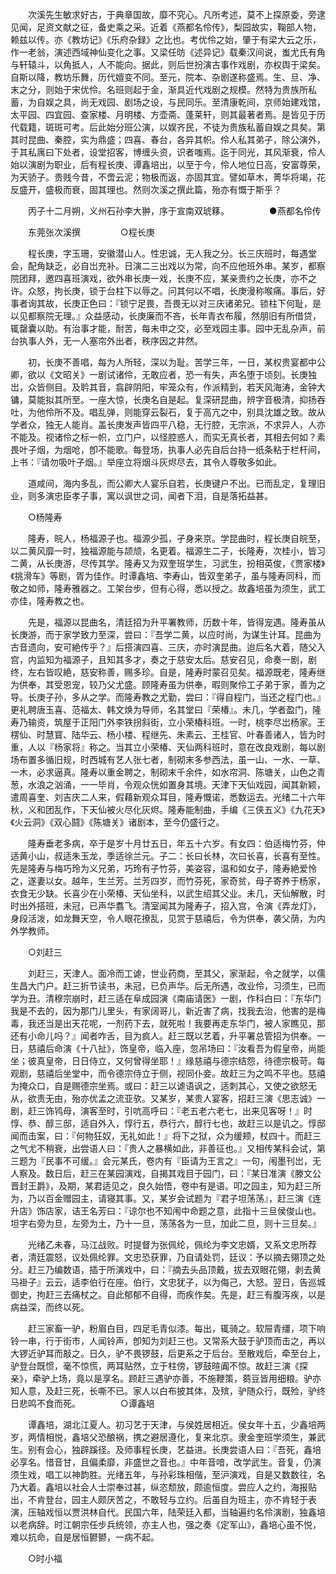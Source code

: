 <!-- { "loadSidebar": true } -->
　　次溪先生敏求好古，于典章国故，靡不究心。凡所考述，莫不上探原委，旁逮见闻，足资文献之征，备史乘之采。近着《燕都名伶传》，梨园故实，鞠部人物，赖兹以传。亦《教坊记》《乐府杂録》之比也。考优伶之始，肇于有梁大云之乐，作一老翁，演述西域神仙变化之事。又梁任昉《述异记》载秦汉间说，蚩尤氏有角与轩辕斗，以角抵人，人不能向。据此，则后世扮演古事作戏剧，亦权舆于梁矣。自斯以降，教坊乐舞，历代嬗变不同。至元，院本、杂剧遂称盛焉。生、旦、净、末之分，则始于宋优伶。名班则起于金，渐具近代戏剧之规模。然特为贵族所私蓄，为自娱之具，尚无戏园、剧场之设，与民同乐。至清康乾间，京师始建戏馆，太平园、四宜园、查家楼、月明楼、方壶斋、蓬莱轩，则其最著者焉。是皆见于历代载籍，斑斑可考。后此始分班公演，以娱齐民，不徒为贵族私蓄自娱之具矣。第其时昆曲、秦腔，实为鼎盛；四喜、春台，各异其帜。伶人私其弟子，除公演外，于其私庽曰下处者，设堂招客，博缠头资，识者嗤焉。迄于同光，其风渐衰，伶人始以演剧为职业，后有程长庚、谭鑫培出，以至于今，伶人地位日高，安富尊荣，为天骄子。贵贱今昔，不啻云泥；物极而返，亦固其宜。譬如草木，菁华将竭，花反盛开，盛极而衰，固其理也。然则次溪之撰此篇，殆亦有慨于斯乎？ 

　　丙子十二月朔，义州石孙李大翀，序于宣南双琥簃。 
　　 
　　●燕都名伶传 

　　东莞张次溪撰 
　　 
　　○程长庚 

　　程长庚，字玉珊，安徽潜山人。性忠诚，无人我之分。长三庆班时，每遇堂会，配角缺乏，必自岀充补。日演二三出戏以为常，向不应他班外串。某岁，都察院团拜，邀四喜班演戏，欲外串长庚一戏，长庚不应，某亲贵约之长庚，亦不之许。众怒，拘长庚，锁于台柱下以辱之。问其何以不唱，长庚漫称喉痛。事后，好事者询其故，长庚正色曰：『锁宁足畏，吾畏无以对三庆诸弟兄。锁柱下何耻，是以见都察院无理。』众益感动，长庚廉而不吝，长年青衣布履，然朋旧有所借贷，辄罄囊以助。有治事才能，耐苦，每未申之交，必至戏园主事。园中无乱杂声，前台执事人外，无一人塞帘外出者，秩序因之井然。 

　　初，长庚不善唱，每为人所轻，深以为耻。苦学三年，一日，某权贵宴都中公卿，欲以《文昭关》一剧试诸伶，无敢应者，恐一有失，声名堕于顷刻。长庚独岀，众皆侧目。及耹其音，翕辟阴阳，牢笼众有，作派精到，若天风海涛，金钟大镛，莫能拟其所至。一座大惊，长庚名自是起。复深研昆曲，辨字音极清，抑扬吞吐，为他伶所不及。唱乱弹，则能穿云裂石，复于高亢之中，别具沈雄之致。故从学者众，独无人能肖。盖长庚发声皆四平八稳，无行腔，无宗派，不求异人，人亦不能及。视诸伶之标一帜，立门户，以怪腔惑人，而实无真长者，其相去何如？素畏叶子烟，为烟呛，卽不能歌。每登场，执事人必先自后台持一纸条粘于栏杆间，上书：『请勿吸叶子烟。』举座立将烟斗灰烬尽去，其令人尊敬多如此。 

　　道咸间，海内多乱，而公卿大人宴乐自若，长庚键户不出。已而乱定，复理旧业，则多演忠臣孝子事，寓以讽世之词，闻者下泪，自是落拓益甚。 

　　○杨隆寿 

　　隆寿，皖人，杨福源子也。福源少孤，孑身来京。学昆曲时，程长庚自皖至，以二黄风靡一时，独福源能与颉颃，名更着。福源生二子，长隆寿，次桂小，皆习二黄，从长庚游，尽传其学。隆寿又为双奎班学生，习武生，扮相英俊，《贾家楼》《挑滑车》等剧，胥为佳作。时谭鑫培、李寿山，皆双奎弟子，虽与隆寿同科，而敬之如师，隆寿雅器之。工架台步，但有心得，悉以授之。故鑫培虽为须生，武工亦佳，隆寿教之也。 

　　先是，福源以昆曲名，清廷招为升平署教师，历数十年，皆得宠遇。隆寿虽从长庚游，而于家学致力至深，尝曰：『吾学二黄，以应时尚，为谋生计耳。昆曲为古音遗向，安可絶传乎？』后搭演四喜、三庆，亦时演昆曲。迨后名大着，随父入宫，内监知为福源子，且知其多才，奏之于慈安太后。慈安召见，命奏一剧，剧终，左右皆叹絶，慈安称善，赐多珍。自是，隆寿时蒙召见矣。福源既老，隆寿继为供奉，其受恩宠，较乃父尤盛。顾隆寿虽为供奉，暇则聚伶工子弟于家，善为之导。长庚子孙，多从之学。而隆寿教之尤勤，尝曰：『得自程门，当还之程门也。』更礼聘唐玉喜、范福太、韩文焕为导师，名其堂曰『荣椿』。未几，学者盈门，隆寿乃输资，筑屋于正阳门外李铁拐斜街，立小荣椿科班。一时，桃李尽岀杨家。王楞仙、时慧寳、陆华云、杨小楼、程继先、朱素云、王桂官、叶春善诸人，皆为时重，人以『杨家将』称之。当其立小荣椿、天仙两科班时，意在改良戏剧，每以剧场布置多循旧规，时西城有艺人张七者，制砌末多参西法，虽一山、一水、一草、一木，必求逼真。隆寿以重金聘之，制砌末千余件，如水帘洞、陈塘关，山色之青葱，水浪之汹涌，一一毕肖，令观众恍如置身其境。天津下天仙戏园，闻其新颖，遣周喜奎、刘吉庆二人来，假藉新观众耳目，隆寿慨诺，悉数运去。光绪二十六年秋，义和团乱作，下天仙被火尽化灰烬。隆寿能制曲，手编《三侠五义》《九花天》《火云洞》《双心鬪》《陈塘关》诸剧本，至今仍盛行之。 

　　隆寿垂老多病，卒于是岁十月廿五日，年五十六岁。有女四：伯适梅竹芬，仲适黄小山，叔适朱玉龙，季适徐兰元。子二：长曰长林，次曰长喜，长喜有至性。先是隆寿与梅巧玲为义兄弟，巧玲有子竹芬，美姿容，温和如女子，隆寿絶爱怜之，遂妻以女。越年，生兰芳。兰芳四岁，而竹芬死，家奇贫，母子寄养于杨家，衣食无少缺。长喜少在小荣椿、天仙坐科，以武生绍其父业。未几，天仙解散，时时出外搭班，未冠，已声华翥飞。清室闻其为隆寿子，招入宫，令演《弄龙灯》，身段活泼，如龙舞天空，令人眼花撩乱，见赏于慈禧后，令为供奉，袭父荫，为内外学教师。 

　　○刘赶三 

　　刘赶三，天津人。面冷而工谑，世业药商，至其父，家渐起，令之就学，以儒生昌大门户。赶三折节读书，未冠，已负声华。后无所遇，改业伶，习须生，已而学为丑。清穆宗崩时，赶三适在阜成园演《南庙请医》一剧，作科白曰：『东华门我是不去的，因为那门儿里头，有家阔哥儿，新近害了病，找我去治，他害的是梅毒，我还当是出天花呢，一剂药下去，就死啦！我要再走东华门，被人家瞧见，那还有小命儿吗？』闻者咋舌，目为疯人。赶三既以艺着，升平署总管招为供奉。一日，慈禧后命演《十八扯》，饰皇帝，临入座，忽吊场曰：『汝看吾为假皇帝，尚能坐；彼真皇帝，日日侍立，又何曾得坐耶！』缘慈禧与德宗结怨，待德宗极苛。每观剧，慈禧后坐堂中，而令德宗侍立于侧，视同仆妾。故赶三为之鸣不平也。慈禧为掩众口，自是赐德宗坐焉。或曰：赶三以谑语讽之，适刺其心，又使之欲怒无从，欲责无由，殆亦优孟之流亚欤。又某岁，某贵人宴客，招赶三演《思志诚》一剧，赶三饰鸨母，演客至时，引吭高呼曰：『老五老六老七，出来见客呀！』时惇、恭、醇三邸，适自外入，惇行五，恭行六，醇行七也，故赶三以是讥之。惇邸闻而击案，曰：『何物狂奴，无礼如此！』将下之狱，众为缓颊，杖四十。而赶三之气尤不稍衰，出尝语人曰：『贵人之暴横如此，非善征也。』又相传某科会试，第三题为『民事不可缓。』会元某氏，卷内有『臣请为王言之』一句，闱墨刊岀，无人察及。数日后，赶三在某园演戏，自揭其戏目于园门，曰：『某日准演《滕文公晋封王爵》，及期，某君适见之，良久始悟，卷中有是语。叩之园主，知为赶三所为，乃以百金赠园主，请寝其事。又，某岁会试题为『君子坦荡荡』，赶三演《连升店》饰店家，诘王名芳曰：『谅尔也不知闱中命题之意，此指十三旦侯俊山也。坦字右旁为旦，左旁为土，乃十一旦，荡荡各为一旦，加此二旦，则十三旦矣。』 

　　光绪乙未春，马江战败。时提督为张佩纶，佩纶为李文忠婿，又系文忠所荐者，清廷震怒，议处佩纶罪。文忠恐获罪，乃自请处罚，廷议：予以摘去翎顶之处分。赶三乃编数语，插于所演戏中，曰：『摘去头品顶戴，拔去双眼花翎，剥去黄马褂子』云云，适李伯行在座。伯行，文忠犹子，以为侮己，大怒。翌日，告巡城御史，拘赶三去痛杖之。自此郁郁不自得，而疾作矣。先是，赶三有腹泻疾，以是病益深，而终以死。 

　　赶三家畜一驴，粉眉白目，四足毛青似漆。每出，辄骑之。软屉青缰，项下响铃一串，行于街市，人闻铃声，卽知为刘赶三也。又常系大鼓于驴顶而击之，再以大锣近驴耳而敲之。日久，驴不畏锣鼓，后更系之于后台。至散戏后，牵至台上，驴登台既惯，毫不惊慌，两耳贴然，立于柱傍，锣鼓暄阗不惊。故赶三演《探亲》，牵驴上场，竟以是享名。顾赶三遇驴亦善，不施鞭策，蒭豆皆用细粮。驴亦知人意，及赶三死，长嘶不已。家人以白布披其体，及殡，驴随众行，既殓，驴终日悲鸣不食而死。 
　　 
　　○谭鑫培 

　　谭鑫培，湖北江夏人。初习艺于天津，与侯姓居相近。侯女年十五，少鑫培两岁，两情相悦，鑫培父恐酿祸，携之避居遵化，复来北京。隶金奎班学须生，兼武生。别有会心，独辟蹊径。及师事程长庚，艺益进。长庚尝语人曰：『吾死，鑫培必享名。惜音甘，且偏柔靡，非盛世之音也。』中年音喑，改学武生。音复，仍演须生戏，唱工以神韵胜。光绪五年，与孙彩珠相偕，至沪演戏，自是又数数往，名乃大着。鑫培以社会人士崇奉过甚，纵恣颓放，颇逾恒度。尝应人之约，海报贴出，不肯登台，园主人颇厌苦之，不敢轻与立约。后虽自为班主，亦不肯轻于表演，压轴戏恒以贾洪林自代。民国六年，陆荣廷入都，当轴遍约名伶演剧，独鑫培以老病辞。时江朝宗任步兵统领，亦主人也，强之奏《定军山》，鑫培心虽不悦，难以抗命，自是居恒鬰鬰，一病不起。 

　　○时小福 

